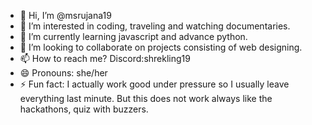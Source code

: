 - 👋 Hi, I’m @msrujana19
- 👀 I’m interested in coding, traveling and watching documentaries.
- 🌱 I’m currently learning javascript and advance python.
- 💞️ I’m looking to collaborate on projects consisting of web designing.
- 📫 How to reach me? Discord:shrekling19
- 😄 Pronouns: she/her
- ⚡ Fun fact: I actually work good under pressure so I usually leave everything last minute. But this does not work always like the hackathons, quiz with buzzers.

<!---
msrujana19/msrujana19 is a ✨ special ✨ repository because its `README.md` (this file) appears on your GitHub profile.
You can click the Preview link to take a look at your changes.
--->
